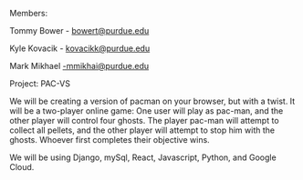 Members: 

Tommy Bower - bowert@purdue.edu

Kyle Kovacik - kovacikk@purdue.edu

Mark Mikhael -mmikhai@purdue.edu


Project: PAC-VS


We will be creating a version of pacman on your browser, but with a twist. It will be a two-player online game: One user will play as pac-man, and the other player will control four ghosts. The player pac-man will attempt to collect all pellets, and the other player will attempt to stop him with the ghosts. Whoever first completes their objective wins.

We will be using Django, mySql, React, Javascript, Python, and Google Cloud.
